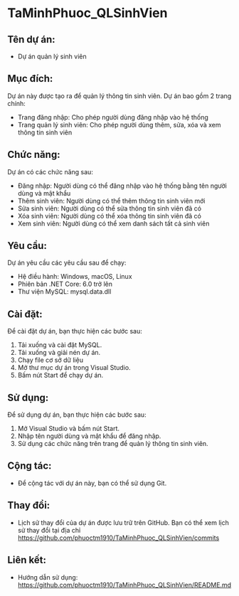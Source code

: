 # TaMinhPhuoc_QLSinhVien
## Tên dự án:

* Dự án quản lý sinh viên

## Mục đích:

Dự án này được tạo ra để quản lý thông tin sinh viên. Dự án bao gồm 2 trang chính:

* Trang đăng nhập: Cho phép người dùng đăng nhập vào hệ thống
* Trang quản lý sinh viên: Cho phép người dùng thêm, sửa, xóa và xem thông tin sinh viên

## Chức năng:

Dự án có các chức năng sau:

* Đăng nhập: Người dùng có thể đăng nhập vào hệ thống bằng tên người dùng và mật khẩu
* Thêm sinh viên: Người dùng có thể thêm thông tin sinh viên mới
* Sửa sinh viên: Người dùng có thể sửa thông tin sinh viên đã có
* Xóa sinh viên: Người dùng có thể xóa thông tin sinh viên đã có
* Xem sinh viên: Người dùng có thể xem danh sách tất cả sinh viên

## Yêu cầu:

Dự án yêu cầu các yêu cầu sau để chạy:

* Hệ điều hành: Windows, macOS, Linux
* Phiên bản .NET Core: 6.0 trở lên
* Thư viện MySQL: mysql.data.dll

## Cài đặt:

Để cài đặt dự án, bạn thực hiện các bước sau:

1. Tải xuống và cài đặt MySQL.
2. Tải xuống và giải nén dự án.
3. Chạy file cơ sở dữ liệu
4. Mở thư mục dự án trong Visual Studio.
5. Bấm nút Start để chạy dự án.

## Sử dụng:

Để sử dụng dự án, bạn thực hiện các bước sau:

1. Mở Visual Studio và bấm nút Start.
2. Nhập tên người dùng và mật khẩu để đăng nhập.
3. Sử dụng các chức năng trên trang để quản lý thông tin sinh viên.

## Cộng tác:

* Để cộng tác với dự án này, bạn có thể sử dụng Git.

## Thay đổi:

* Lịch sử thay đổi của dự án được lưu trữ trên GitHub. Bạn có thể xem lịch sử thay đổi tại địa chỉ https://github.com/phuoctm1910/TaMinhPhuoc_QLSinhVien/commits

## Liên kết:

* Hướng dẫn sử dụng: https://github.com/phuoctm1910/TaMinhPhuoc_QLSinhVien/README.md
